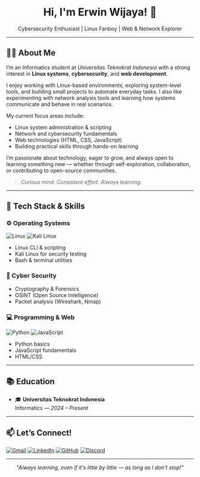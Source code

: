 <h1 align="center">Hi, I'm Erwin Wijaya! 👋</h1>
<p align="center">
  Cybersecurity Enthusiast | Linux Fanboy | Web & Network Explorer
</p>

---

## 🧑‍💻 About Me

I’m an Informatics student at *Universitas Teknokrat Indonesia* with a strong interest in **Linux systems**, **cybersecurity**, and **web development**.

I enjoy working with Linux-based environments, exploring system-level tools, and building small projects to automate everyday tasks. I also like experimenting with network analysis tools and learning how systems communicate and behave in real scenarios.

My current focus areas include:

- Linux system administration & scripting  
- Network and cybersecurity fundamentals  
- Web technologies (HTML, CSS, JavaScript)  
- Building practical skills through hands-on learning  

I’m passionate about technology, eager to grow, and always open to learning something new — whether through self-exploration, collaboration, or contributing to open-source communities.

> *Curious mind. Consistent effort. Always learning.*

---

## 🔧 Tech Stack & Skills

### ⚙️ Operating Systems
![Linux](https://img.shields.io/badge/Linux-333?logo=linux&logoColor=white) ![Kali Linux](https://img.shields.io/badge/Kali_Linux-005571?logo=kalilinux&logoColor=white)

- Linux CLI & scripting  
- Kali Linux for security testing  
- Bash & terminal utilities  

### 🔐 Cyber Security
- Cryptography & Forensics  
- OSINT (Open Source Intelligence)  
- Packet analysis (Wireshark, Nmap)  

### 💻 Programming & Web
![Python](https://img.shields.io/badge/Python-3670A0?logo=python&logoColor=white) ![JavaScript](https://img.shields.io/badge/JavaScript-F7DF1E?logo=javascript&logoColor=black)

- Python basics  
- JavaScript fundamentals  
- HTML/CSS  

---

## 📚 Education

- 🎓 **Universitas Teknokrat Indonesia**  
  Informatics — *2024 – Present*

---

## 📫 Let’s Connect!

[![Gmail](https://img.shields.io/badge/Gmail-D14836?logo=gmail&logoColor=white)](mailto:erwinwijaya6510@gmail.com)
[![LinkedIn](https://img.shields.io/badge/LinkedIn-0A66C2?logo=linkedin&logoColor=white)](https://linkedin.com/in/erwin-wijaya-b68b11299)
[![GitHub](https://img.shields.io/badge/GitHub-171515?logo=github&logoColor=white)](https://github.com/Romm31)
[![Discord](https://img.shields.io/badge/Discord-5865F2?logo=discord&logoColor=white)](https://discord.gg/EfMsJTDf)

---

<p align="center">
  <i>"Always learning, even if it's little by little — as long as I don't stop!"</i>
</p>
